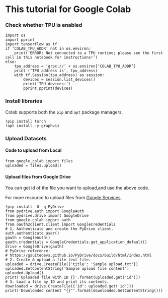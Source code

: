 # This tutorial for Google Colab


### Check whether TPU is enabled

```
import os
import pprint
import tensorflow as tf
if ‘COLAB_TPU_ADDR’ not in os.environ:
	print(‘ERROR: Not connected to a TPU runtime; please see the first cell in this notebook for instructions!’)
else:
	tpu_address = ‘grpc://’ + os.environ[‘COLAB_TPU_ADDR’]
	print (‘TPU address is’, tpu_address)
	with tf.Session(tpu_address) as session:
		devices = session.list_devices()
		print(‘TPU devices:’)
		pprint.pprint(devices)
 ```
 
 ### Install libraries

Colab supports both the `pip` and `apt` package managers.

```
!pip install torch
!apt install -y graphviz
```

### Upload Datasets

#### Code to upload from Local

```
from google.colab import files
uploaded = files.upload()
```

#### Upload files from Google Drive

You can get id of the file you want to upload,and use the above code.

For more resource to upload files from [Google Services](https://colab.research.google.com/notebooks/io.ipynb#scrollTo=bRFyEsdfBxJ9).

```
!pip install -U -q PyDrive
from pydrive.auth import GoogleAuth
from pydrive.drive import GoogleDrive
from google.colab import auth
from oauth2client.client import GoogleCredentials
# 1. Authenticate and create the PyDrive client.
auth.authenticate_user()
gauth = GoogleAuth()
gauth.credentials = GoogleCredentials.get_application_default()
drive = GoogleDrive(gauth)
# PyDrive reference:
# https://gsuitedevs.github.io/PyDrive/docs/build/html/index.html
# 2. Create & upload a file text file.
uploaded = drive.CreateFile({'title': 'Sample upload.txt'})
uploaded.SetContentString('Sample upload file content')
uploaded.Upload()
print('Uploaded file with ID {}'.format(uploaded.get('id')))
# 3. Load a file by ID and print its contents.
downloaded = drive.CreateFile({'id': uploaded.get('id')})
print('Downloaded content "{}"'.format(downloaded.GetContentString()))
```
